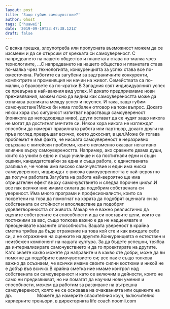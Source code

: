 ```yaml
---
layout: post
title: 'Защо губим самочувствие?'
author: Ghost
tags: ['huawei']
date: '2019-09-19T23:47:38.121Z'
draft: false
---
```


С всяка грешка, злоупотреба или пропусната възможност можем да се изсмеем и да се отърсим от крехката си самоувереност. С напредването на нашето общество и планетата става по-малка чрез технологиите, ...С напредването на нашето общество и планетата става по-малка чрез технологията, конкуренцията за успех става все по-ожесточена. Работите са загубени за задграничните конкуренти, компютрите и променящия ни начин на живот. Семействата са по-малки, а браковете са по-кратки.В Западния свят индивидуалният успех се превърна в най-важния вид успех. И докато предприемаме нови преживявания, можем ясно да видим как самоувереността може да означава разликата между успех и неуспех. И така, защо губим самочувствие?Може би няма глобален отговор на този въпрос. Докато някои хора със сигурност изпитват нарастваща самоувереност (понякога до неподходящо ниво), други остават да се чудят защо никога не могат да достигнат мечтите си. Някои хора никога не изглеждат способни да намерят правилната работа или партньор, докато други на пръв поглед превръщат всичко, което докоснат, в цел.Може би тогава проблемът е във факта, че ниската самоувереност е неразривно свързана с житейски проблеми, които неизменно оказват негативно влияние върху самоувереността. Например, ако сравните двама души, които са учили в едно и също училище и са постигнали едни и същи оценки, кандидатствайки за една и съща работа, с единствената разлика е, че човек има високо самочувствие и един има ниска самоувереност, индивидът с висока самоувереността е най-вероятно да получи работата.Загубата на работа най-вероятно ще има отрицателен ефект върху самочувствието и следва порочен цикъл.И все пак всички ние имаме силата да подобрим собствената си увереност. Има много програми и професионалисти, които са посветени на това да помогнат на хората да подобрят оценката си за собствената си стойност и впоследствие да подобрят удовлетвореността от живота. Макар че е важно реалистично да оцените собствените си способности и да си поставите цели, които са постижими за вас, също толкова важно е да не надценявате и преоценявате казаните способности. Вашата увереност в крайна сметка трябва да бъде отражение на това кой сте и как виждате себе си, а не отражение на оценките на другите.Конкуренцията е естествен и неизбежен компонент на нашата култура. За да бъдете успешни, трябва да интернализирате самочувствието и да го проектирате на другите. Като знаете какво можете да направите и в какво сте добри, може да ви помогне да подобрите самочувствието си; все пак е също толкова важно да осъзнаем, че всички имаме своите силни костюми и никой не е добър във всичко.В крайна сметка ние имаме контрол над собствената си самоувереност и като се включим в дейности, които не само ни предизвикват, но ни помагат да научим нови умения и способности, можем да работим за развиване на вътрешна самоувереност, която не се основава на очакванията или оценките на др.                    Можете да намерите спасителния коуч, включително кариерните треньори, в директорията life coach noomii.com
